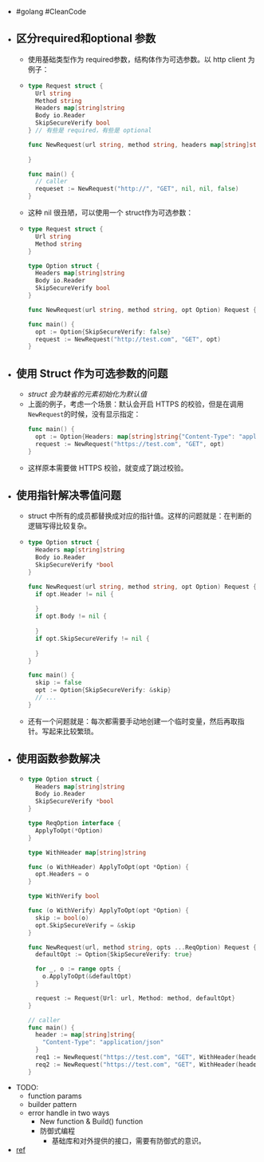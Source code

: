 - #golang #CleanCode
- ## 区分required和optional 参数
	- 使用基础类型作为 required参数，结构体作为可选参数。以 http client 为例子：
	- ```go
	  type Request struct {
	    Url string
	    Method string
	    Headers map[string]string
	    Body io.Reader
	    SkipSecureVerify bool
	  } // 有些是 required，有些是 optional
	  
	  func NewRequest(url string, method string, headers map[string]string, body io.Reader, isVerify bool) Request {
	    
	  }
	  
	  func main() {
	    // caller
	    requeset := NewRequest("http://", "GET", nil, nil, false) 
	  }
	  ```
	- 这种 nil 很丑陋，可以使用一个 struct作为可选参数：
	- ```go
	  type Request struct {
	    Url string
	    Method string
	  }
	  
	  type Option struct {
	    Headers map[string]string
	    Body io.Reader
	    SkipSecureVerify bool
	  }
	  
	  func NewRequest(url string, method string, opt Option) Request {}
	  
	  func main() {
	    opt := Option{SkipSecureVerify: false}
	    request := NewRequest("http://test.com", "GET", opt)
	  }
	  
	  ```
- ## 使用 Struct 作为可选参数的问题
	- *struct 会为缺省的元素初始化为默认值*
	- 上面的例子，考虑一个场景：默认会开启 HTTPS 的校验，但是在调用`NewRequest`的时候，没有显示指定：
	  ```go
	  func main() {
	    opt := Option{Headers: map[string]string{"Content-Type": "application/json"}}
	    request := NewRequest("https://test.com", "GET", opt)
	  }
	  
	  ```
	- 这样原本需要做 HTTPS 校验，就变成了跳过校验。
- ## 使用指针解决零值问题
	- struct 中所有的成员都替换成对应的指针值。这样的问题就是：在判断的逻辑写得比较复杂。
	- ```go
	  type Option struct {
	    Headers map[string]string
	    Body io.Reader
	    SkipSecureVerify *bool
	  }
	  
	  func NewRequest(url string, method string, opt Option) Request {
	    if opt.Header != nil {
	      
	    }
	    if opt.Body != nil {
	      
	    }
	    if opt.SkipSecureVerify != nil {
	      
	    }
	  }
	  
	  func main() {
	    skip := false
	    opt := Option{SkipSecureVerify: &skip}
	    // ...
	  }
	  ```
	- 还有一个问题就是：每次都需要手动地创建一个临时变量，然后再取指针。写起来比较繁琐。
- ## 使用函数参数解决
	- ```go
	  type Option struct {
	    Headers map[string]string
	    Body io.Reader
	    SkipSecureVerify *bool
	  }
	  
	  type ReqOption interface {
	    ApplyToOpt(*Option)
	  }
	  
	  type WithHeader map[string]string
	  
	  func (o WithHeader) ApplyToOpt(opt *Option) {
	    opt.Headers = o
	  }
	  
	  type WithVerify bool
	  
	  func (o WithVerify) ApplyToOpt(opt *Option) {
	  	skip := bool(o)
	  	opt.SkipSecureVerify = &skip
	  }
	  
	  func NewRequest(url, method string, opts ...ReqOption) Request {
	    defaultOpt := Option{SkipSecureVerify: true}
	  
	    for _, o := range opts {
	      o.ApplyToOpt(&defaultOpt)
	    }
	  
	    request := Request{Url: url, Method: method, defaultOpt}
	  }
	  
	  // caller
	  func main() {
	    header := map[string]string{
	      "Content-Type": "application/json"
	    }
	    req1 := NewRequest("https://test.com", "GET", WithHeader(header))
	    req2 := NewRequest("https://test.com", "GET", WithHeader(header), WithVerify(true))
	  }
	  
	  ```
- TODO:
	- function params
	- builder pattern
	- error handle in two ways
		- New function & Build() function
		- 防御式编程
			- 基础库和对外提供的接口，需要有防御式的意识。
- [ref](https://www.piglei.com/articles/go-func-argument-patterns/)